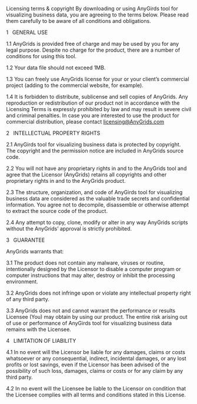 Licensing terms & copyright
By downloading or using AnyGirds tool for visualizing business data, you are agreeing to the terms below. Please read them carefully to be aware of all conditions and obligations.

1  GENERAL USE

1.1 AnyGrids is provided free of charge and may be used by you for any legal purpose. Despite no charge for the product, there are a number of conditions for using this tool.

1.2 Your data file should not exceed 1MB.

1.3 You can freely use AnyGrids license for your or your client’s commercial project (adding to the commercial website, for example).

1.4 It is forbidden to distribute, sublicense and sell copies of AnyGrids. Any reproduction or redistribution of our product not in accordance with the Licensing Terms is expressly prohibited by law and may result in severe civil and criminal penalties. In case you are interested to use the product for commercial distribution, please contact licensing@AnyGrids.com

2  INTELLECTUAL PROPERTY RIGHTS

2.1 AnyGirds tool for visualizing business data is protected by copyright. The copyright and the permission notice are included in AnyGrids source code.

2.2 You will not have any proprietary rights in and to the AnyGrids tool and agree that the Licensor (AnyGrids) retains all copyrights and other proprietary rights in and to the AnyGrids product.

2.3 The structure, organization, and code of AnyGirds tool for visualizing business data are considered as the valuable trade secrets and confidential information. You agree not to decompile, disassemble or otherwise attempt to extract the source code of the product.

2.4 Any attempt to copy, clone, modify or alter in any way AnyGrids scripts without the AnyGrids’ approval is strictly prohibited.

3  GUARANTEE

AnyGrids warrants that:

3.1 The product does not contain any malware, viruses or routine, intentionally designed by the Licensor to disable a computer program or computer instructions that may alter, destroy or inhibit the processing environment.

3.2 AnyGrids does not infringe upon or violate any intellectual property right of any third party.

3.3 AnyGrids does not and cannot warrant the performance or results Licensee (You) may obtain by using our product. The entire risk arising out of use or performance of AnyGirds tool for visualizing business data remains with the Licensee.

4  LIMITATION OF LIABILITY

4.1 In no event will the Licensor be liable for any damages, claims or costs whatsoever or any consequential, indirect, incidental damages, or any lost profits or lost savings, even if the Licensor has been advised of the possibility of such loss, damages, claims or costs or for any claim by any third party.

4.2 In no event will the Licensee be liable to the Licensor on condition that the Licensee complies with all terms and conditions stated in this License.